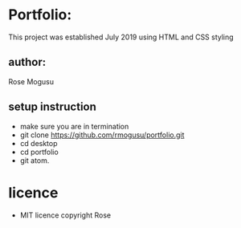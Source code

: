 # Portfolio:

This project was established July 2019 using HTML and CSS styling

## author:
Rose Mogusu

## setup instruction
* make sure you are in termination
* git clone https://github.com/rmogusu/portfolio.git
* cd desktop
* cd portfolio
* git atom.

# licence
* MIT licence copyright Rose
